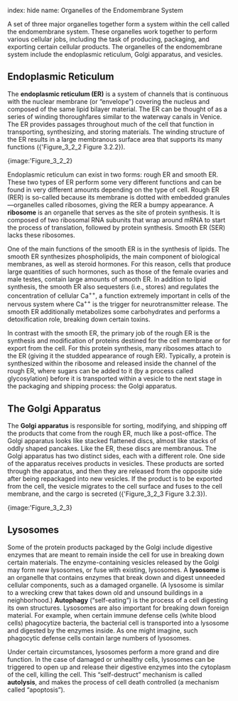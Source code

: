 index: hide
name: Organelles of the Endomembrane System

A set of three major organelles together form a system within the cell called the endomembrane system. These organelles work together to perform various cellular jobs, including the task of producing, packaging, and exporting certain cellular products. The organelles of the endomembrane system include the endoplasmic reticulum, Golgi apparatus, and vesicles.

## Endoplasmic Reticulum

The  **endoplasmic reticulum (ER)** is a system of channels that is continuous with the nuclear membrane (or “envelope”) covering the nucleus and composed of the same lipid bilayer material. The ER can be thought of as a series of winding thoroughfares similar to the waterway canals in Venice. The ER provides passages throughout much of the cell that function in transporting, synthesizing, and storing materials. The winding structure of the ER results in a large membranous surface area that supports its many functions ({'Figure_3_2_2 Figure 3.2.2}).


{image:'Figure_3_2_2}
        

Endoplasmic reticulum can exist in two forms: rough ER and smooth ER. These two types of ER perform some very different functions and can be found in very different amounts depending on the type of cell. Rough ER (RER) is so-called because its membrane is dotted with embedded granules—organelles called ribosomes, giving the RER a bumpy appearance. A  **ribosome** is an organelle that serves as the site of protein synthesis. It is composed of two ribosomal RNA subunits that wrap around mRNA to start the process of translation, followed by protein synthesis. Smooth ER (SER) lacks these ribosomes.

One of the main functions of the smooth ER is in the synthesis of lipids. The smooth ER synthesizes phospholipids, the main component of biological membranes, as well as steroid hormones. For this reason, cells that produce large quantities of such hormones, such as those of the female ovaries and male testes, contain large amounts of smooth ER. In addition to lipid synthesis, the smooth ER also sequesters (i.e., stores) and regulates the concentration of cellular Ca<sup>++</sup>, a function extremely important in cells of the nervous system where Ca<sup>++</sup> is the trigger for neurotransmitter release. The smooth ER additionally metabolizes some carbohydrates and performs a detoxification role, breaking down certain toxins.

In contrast with the smooth ER, the primary job of the rough ER is the synthesis and modification of proteins destined for the cell membrane or for export from the cell. For this protein synthesis, many ribosomes attach to the ER (giving it the studded appearance of rough ER). Typically, a protein is synthesized within the ribosome and released inside the channel of the rough ER, where sugars can be added to it (by a process called glycosylation) before it is transported within a vesicle to the next stage in the packaging and shipping process: the Golgi apparatus.

## The Golgi Apparatus

The  **Golgi apparatus** is responsible for sorting, modifying, and shipping off the products that come from the rough ER, much like a post-office. The Golgi apparatus looks like stacked flattened discs, almost like stacks of oddly shaped pancakes. Like the ER, these discs are membranous. The Golgi apparatus has two distinct sides, each with a different role. One side of the apparatus receives products in vesicles. These products are sorted through the apparatus, and then they are released from the opposite side after being repackaged into new vesicles. If the product is to be exported from the cell, the vesicle migrates to the cell surface and fuses to the cell membrane, and the cargo is secreted ({'Figure_3_2_3 Figure 3.2.3}).


{image:'Figure_3_2_3}
        

## Lysosomes

Some of the protein products packaged by the Golgi include digestive enzymes that are meant to remain inside the cell for use in breaking down certain materials. The enzyme-containing vesicles released by the Golgi may form new lysosomes, or fuse with existing, lysosomes. A  **lysosome** is an organelle that contains enzymes that break down and digest unneeded cellular components, such as a damaged organelle. (A lysosome is similar to a wrecking crew that takes down old and unsound buildings in a neighborhood.)  **Autophagy** (“self-eating”) is the process of a cell digesting its own structures. Lysosomes are also important for breaking down foreign material. For example, when certain immune defense cells (white blood cells) phagocytize bacteria, the bacterial cell is transported into a lysosome and digested by the enzymes inside. As one might imagine, such phagocytic defense cells contain large numbers of lysosomes.

Under certain circumstances, lysosomes perform a more grand and dire function. In the case of damaged or unhealthy cells, lysosomes can be triggered to open up and release their digestive enzymes into the cytoplasm of the cell, killing the cell. This “self-destruct” mechanism is called  **autolysis**, and makes the process of cell death controlled (a mechanism called “apoptosis”).
